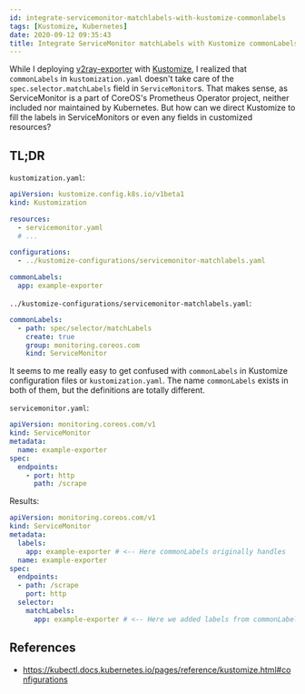 ```yaml
---
id: integrate-servicemonitor-matchlabels-with-kustomize-commonlabels
tags: [Kustomize, Kubernetes]
date: 2020-09-12 09:35:43
title: Integrate ServiceMonitor matchLabels with Kustomize commonLabels
---
```


While I deploying [v2ray-exporter](https://github.com/wi1dcard/v2ray-exporter) with [Kustomize](https://kustomize.io/), I realized that `commonLabels` in `kustomization.yaml` doesn't take care of the `spec.selector.matchLabels` field in `ServiceMonitor`s. That makes sense, as ServiceMonitor is a part of CoreOS's Prometheus Operator project, neither included nor maintained by Kubernetes. But how can we direct Kustomize to fill the labels in ServiceMonitors or even any fields in customized resources?

<!--more-->

## TL;DR

`kustomization.yaml`:

```yaml
apiVersion: kustomize.config.k8s.io/v1beta1
kind: Kustomization

resources:
  - servicemonitor.yaml
  # ...

configurations:
  - ../kustomize-configurations/servicemonitor-matchlabels.yaml

commonLabels:
  app: example-exporter
```

`../kustomize-configurations/servicemonitor-matchlabels.yaml`:

```yaml
commonLabels:
  - path: spec/selector/matchLabels
    create: true
    group: monitoring.coreos.com
    kind: ServiceMonitor
```

It seems to me really easy to get confused with `commonLabels` in Kustomize configuration files or `kustomization.yaml`. The name `commonLabels` exists in both of them, but the definitions are totally different.

`servicemonitor.yaml`:

```yaml
apiVersion: monitoring.coreos.com/v1
kind: ServiceMonitor
metadata:
  name: example-exporter
spec:
  endpoints:
    - port: http
      path: /scrape
```

Results:

```yaml
apiVersion: monitoring.coreos.com/v1
kind: ServiceMonitor
metadata:
  labels:
    app: example-exporter # <-- Here commonLabels originally handles
  name: example-exporter
spec:
  endpoints:
  - path: /scrape
    port: http
  selector:
    matchLabels:
      app: example-exporter # <-- Here we added labels from commonLabels
```

## References

- <https://kubectl.docs.kubernetes.io/pages/reference/kustomize.html#configurations>
